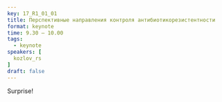 ```yaml
---
key: 17_R1_01_01
title: Перспективные направления контроля антибиотикорезистентности
format: keynote
time: 9.30 – 10.00
tags:
  - keynote
speakers: [
  kozlov_rs
]
draft: false
---
```

Surprise!